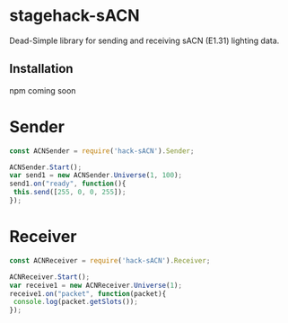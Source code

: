 # stagehack-sACN
Dead-Simple library for sending and receiving sACN (E1.31) lighting data.

## Installation
npm coming soon

# Sender
```javascript
const ACNSender = require('hack-sACN').Sender;

ACNSender.Start();
var send1 = new ACNSender.Universe(1, 100);
send1.on("ready", function(){
 this.send([255, 0, 0, 255]);
});
```

# Receiver
```javascript
const ACNReceiver = require('hack-sACN').Receiver;

ACNReceiver.Start();
var receive1 = new ACNReceiver.Universe(1);
receive1.on("packet", function(packet){
 console.log(packet.getSlots());
});
```
